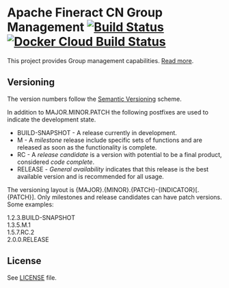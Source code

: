 # Apache Fineract CN Group Management [![Build Status](https://api.travis-ci.com/apache/fineract-cn-group.svg?branch=develop)](https://travis-ci.com/apache/fineract-cn-group) [![Docker Cloud Build Status](https://img.shields.io/docker/cloud/build/apache/fineract-cn-group)](https://hub.docker.com/r/apache/fineract-cn-group/builds)

This project provides Group management capabilities.
[Read more](https://cwiki.apache.org/confluence/display/FINERACT/Fineract+CN+Project+Structure#FineractCNProjectStructure-group).


## Versioning
The version numbers follow the [Semantic Versioning](http://semver.org/) scheme.

In addition to MAJOR.MINOR.PATCH the following postfixes are used to indicate the development state.

* BUILD-SNAPSHOT - A release currently in development. 
* M - A _milestone_ release include specific sets of functions and are released as soon as the functionality is complete.
* RC - A _release candidate_ is a version with potential to be a final product, considered _code complete_.
* RELEASE - _General availability_ indicates that this release is the best available version and is recommended for all usage.

The versioning layout is {MAJOR}.{MINOR}.{PATCH}-{INDICATOR}[.{PATCH}]. Only milestones and release candidates can  have patch versions. Some examples:

1.2.3.BUILD-SNAPSHOT  
1.3.5.M.1  
1.5.7.RC.2  
2.0.0.RELEASE

## License
See [LICENSE](LICENSE) file.
